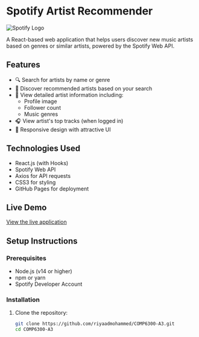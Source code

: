 # Spotify Artist Recommender

![Spotify Logo](https://upload.wikimedia.org/wikipedia/commons/1/19/Spotify_logo_without_text.svg)

A React-based web application that helps users discover new music artists based on genres or similar artists, powered by the Spotify Web API.

## Features

- 🔍 Search for artists by name or genre
- 🎵 Discover recommended artists based on your search
- 🎤 View detailed artist information including:
  - Profile image
  - Follower count
  - Music genres
- 🎧 View artist's top tracks (when logged in)
- 🎨 Responsive design with attractive UI

## Technologies Used

- React.js (with Hooks)
- Spotify Web API
- Axios for API requests
- CSS3 for styling
- GitHub Pages for deployment

## Live Demo

[View the live application](https://riyaadmohammed.github.io/COMP6300-A3/)

## Setup Instructions

### Prerequisites

- Node.js (v14 or higher)
- npm or yarn
- Spotify Developer Account

### Installation

1. Clone the repository:
   ```bash
   git clone https://github.com/riyaadmohammed/COMP6300-A3.git
   cd COMP6300-A3
